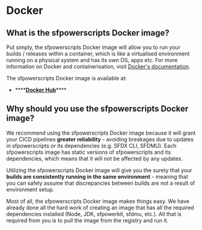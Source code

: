 # Docker

## What is the sfpowerscripts Docker image?

Put simply, the sfpowerscripts Docker image will allow you to run your builds / releases within a container, which is like a virtualised environment running on a physical system and has its own OS, apps etc. For more information on Docker and containerisation, visit [Docker's documentation](https://docs.docker.com/).

The sfpowerscripts Docker image is available at:

* \*\*\*\*[**Docker Hub**](https://hub.docker.com/r/dxatscale/sfpowerscripts)\*\*\*\*

## Why should you use the sfpowerscripts Docker image?

We recommend using the sfpowerscripts Docker image because it will grant your CICD pipelines **greater reliability** - avoiding breakages due to updates in sfpowerscripts or its dependencies \(e.g. SFDX CLI, SFDMU\). Each sfpowerscripts image has static versions of sfpowerscripts and its dependencies, which means that it will not be affected by any updates.  

Utilizing the sfpowerscripts Docker image will give you the surety that your **builds are consistently running in the same environment** - meaning that you can safely assume that discrepancies between builds are not a result of environment setup.      

Most of all, the sfpowerscripts Docker image makes things easy. We have already done all the hard work of creating an image that has all the required dependencies installed \(Node, JDK, sfpowerkit, sfdmu, etc.\). All that is required from you is to pull the image from the registry and run it.

